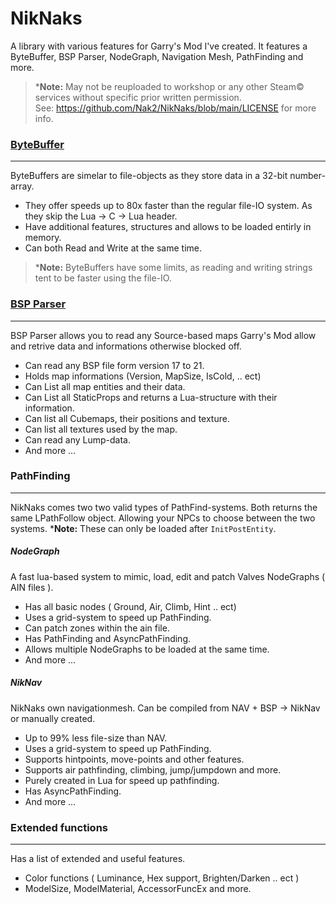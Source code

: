 # NikNaks
 A library with various features for Garry's Mod I've created.
 It features a ByteBuffer, BSP Parser, NodeGraph, Navigation Mesh, PathFinding and more.
 
>***Note:** May not be reuploaded to workshop or any other Steam© services without specific prior written permission.<br>
See: https://github.com/Nak2/NikNaks/blob/main/LICENSE for more info.
### [ByteBuffer](https://github.com/Nak2/NikNaks/wiki/ByteBuffer)
------
ByteBuffers are simelar to file-objects as they store data in a 32-bit number-array.
* They offer speeds up to 80x faster than the regular file-IO system. As they skip the Lua -> C -> Lua header.
* Have additional features, structures and allows to be loaded entirly in memory.
* Can both Read and Write at the same time.

>***Note:** ByteBuffers have some limits, as reading and writing strings tent to be faster using the file-IO.
### [BSP Parser](https://github.com/Nak2/NikNaks/wiki/BSP-Parser)
-------------
BSP Parser allows you to read any Source-based maps Garry's Mod allow and retrive data and informations otherwise blocked off.
* Can read any BSP file form version 17 to 21.
* Holds map informations (Version, MapSize, IsCold, .. ect)
* Can List all map entities and their data.
* Can List all StaticProps and returns a Lua-structure with their information.
* Can list all Cubemaps, their positions and texture.
* Can list all textures used by the map.
* Can read any Lump-data.
* And more ...
### PathFinding
------
NikNaks comes two two valid types of PathFind-systems. Both returns the same LPathFollow object. Allowing your NPCs to choose between the two systems.
***Note:** These can only be loaded after `InitPostEntity`.
##### NodeGraph
A fast lua-based system to mimic, load, edit and patch Valves NodeGraphs ( AIN files ).
* Has all basic nodes ( Ground, Air, Climb, Hint .. ect)
* Uses a grid-system to speed up PathFinding.
* Can patch zones within the ain file.
* Has PathFinding and AsyncPathFinding.
* Allows multiple NodeGraphs to be loaded at the same time.
* And more ...
##### NikNav
NikNaks own navigationmesh. Can be compiled from NAV + BSP -> NikNav or manually created.
* Up to 99% less file-size than NAV.
* Uses a grid-system to speed up PathFinding.
* Supports hintpoints, move-points and other features.
* Supports air pathfinding, climbing, jump/jumpdown and more.
* Purely created in Lua for speed up pathfinding.
* Has AsyncPathFinding.
* And more ...
### Extended functions
----------------------
Has a list of extended and useful features.
* Color functions ( Luminance, Hex support, Brighten/Darken .. ect )
* ModelSize, ModelMaterial, AccessorFuncEx and more.
